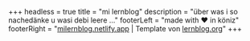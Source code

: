 +++
headless = true
title = "mi lernblog"
description = "über was i so nachedänke u wasi debi leere ..."
footerLeft = "made with ❤️ in köniz"
footerRight = "[milernblog.netlify.app](milernblog.netlify.app) | Template von [lernblog.org](lernblog.org)"
+++

